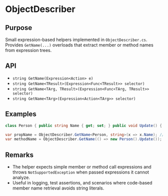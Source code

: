 # ObjectDescriber

## Purpose

Small expression-based helpers implemented in `ObjectDescriber.cs`. Provides `GetName(...)` overloads that extract member or method names from expression trees.

## API

- `string GetName(Expression<Action> e)`
- `string GetName<TResult>(Expression<Func<TResult>> selector)`
- `string GetName<TArg, TResult>(Expression<Func<TArg, TResult>> selector)`
- `string GetName<TArg>(Expression<Action<TArg>> selector)`

## Examples

```csharp
class Person { public string Name { get; set; } public void Update() { } }

var propName = ObjectDescriber.GetName<Person, string>(x => x.Name); // "Name"
var methodName = ObjectDescriber.GetName(() => new Person().Update()); // "Update"
```

## Remarks

- The helper expects simple member or method call expressions and throws `NotSupportedException` when passed expressions it cannot analyze.
- Useful in logging, test assertions, and scenarios where code-based member name retrieval avoids string literals.
